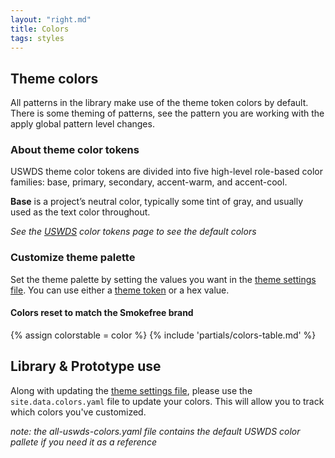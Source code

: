 ```yaml
---
layout: "right.md"
title: Colors
tags: styles
---
```


## Theme colors
All patterns in the library make use of the theme token colors by default. There is some theming of patterns, see the pattern you are working with the apply global pattern level changes. 

### About theme color tokens
USWDS theme color tokens are divided into five high-level role-based color families: base, primary, secondary, accent-warm, and accent-cool.

**Base** is a project’s neutral color, typically some tint of gray, and usually used as the text color throughout.

_See the [USWDS](https://designsystem.digital.gov/design-tokens/color/theme-tokens/#about-theme-color-tokens) color tokens page to see the default colors_

### Customize theme palette
Set the theme palette by setting the values you want in the [theme settings file](/docs/themesettings). You can use either a [theme token](https://designsystem.digital.gov/design-tokens/color/system-tokens/#using-color-tokens-2) or a hex value.

#### Colors reset to match the Smokefree brand

{% assign colorstable = color %}
{% include 'partials/colors-table.md' %}


## Library & Prototype use
Along with updating the [theme settings file](/docs/themesettings), please use the `site.data.colors.yaml` file to update your colors. This will allow you to track which colors you've customized.

_note: the all-uswds-colors.yaml file contains the default USWDS color pallete if you need it as a reference_